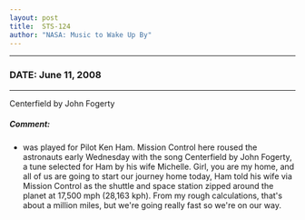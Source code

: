 ```yaml
---
layout: post
title:  STS-124
author: "NASA: Music to Wake Up By"
---
```


----
### DATE: June 11, 2008
----
Centerfield by John Fogerty

##### Comment:
* was played for Pilot Ken Ham. Mission Control here roused the astronauts early Wednesday with the song Centerfield by John Fogerty, a tune selected for Ham by his wife Michelle. Girl, you are my home, and all of us are going to start our journey home today, Ham told his wife via Mission Control as the shuttle and space station zipped around the planet at 17,500 mph (28,163 kph). From my rough calculations, that's about a million miles, but we're going really fast so we're on our way.
